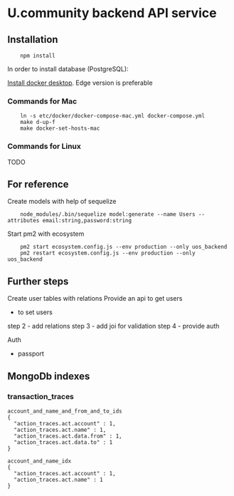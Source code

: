 # U.community backend API service

## Installation

```
    npm install
```

In order to install database (PostgreSQL):

[Install docker desktop](https://www.docker.com/products/docker-desktop). Edge version is preferable

### Commands for Mac

```
    ln -s etc/docker/docker-compose-mac.yml docker-compose.yml
    make d-up-f
    make docker-set-hosts-mac
```

### Commands for Linux
TODO

## For reference

Create models with help of sequelize
```
    node_modules/.bin/sequelize model:generate --name Users --attributes email:string,password:string
```

Start pm2 with ecosystem
```
    pm2 start ecosystem.config.js --env production --only uos_backend
    pm2 restart ecosystem.config.js --env production --only uos_backend
```

## Further steps

Create user tables with relations
Provide an api to get users
- to set users

step 2 - add relations
step 3 - add joi for validation
step 4 - provide auth


Auth
* passport

## MongoDb indexes

### transaction_traces

```
account_and_name_and_from_and_to_ids
{
  "action_traces.act.account" : 1,
  "action_traces.act.name" : 1,
  "action_traces.act.data.from" : 1,
  "action_traces.act.data.to" : 1
}

account_and_name_idx
{
  "action_traces.act.account" : 1,
  "action_traces.act.name" : 1
}
```